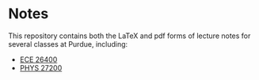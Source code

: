 # Notes
This repository contains both the LaTeX and pdf forms of lecture notes for several classes at Purdue, including:

- [ECE 26400](https://github.com/ezekielulrich/Notes/blob/10b335124a54811c342dc5226bb585b7a90bd5e7/ECE26400Notes.pdf)
- [PHYS 27200](https://github.com/ezekielulrich/Notes/blob/ca13e9d2ed14ae34b9590988f8cf9784995a616b/PHYS27200Notes.pdf)

